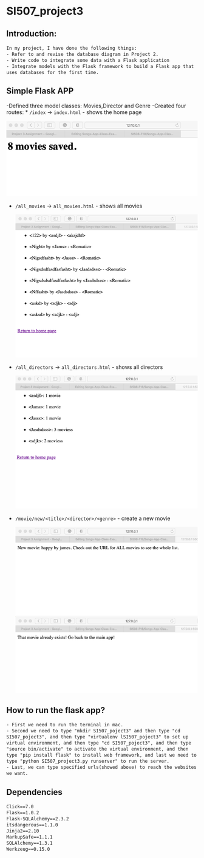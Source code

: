 # SI507_project3
## Introduction: 
    In my project, I have done the following things:
    - Refer to and revise the database diagram in Project 2.
    - Write code to integrate some data with a Flask application
    - Integrate models with the Flask framework to build a Flask app that uses databases for the first time.
   
   
## Simple Flask APP
   -Defined three model classes: Movies,Director and Genre
   -Created four routes:
    * `/index` -> `index.html` - shows the home page
    
   ![Image text](https://github.com/Lhuangyi/SI507_project3/blob/master/Project_3/images/homepage.png)  
      
      
   * `/all_movies` -> `all_movies.html`  - shows all movies
    
        ![Image text](https://github.com/Lhuangyi/SI507_project3/blob/master/Project_3/images/all_movies.png)  
         
         
   * `/all_directors` -> `all_directors.html`  - shows all directors
    
        ![Image text](https://github.com/Lhuangyi/SI507_project3/blob/master/Project_3/images/all_directors.png)  
         
         
   * `/movie/new/<title>/<director>/<genre>` - create a new movie
    
        ![Image text](https://github.com/Lhuangyi/SI507_project3/blob/master/Project_3/images/save.png)
        ![Image text](https://github.com/Lhuangyi/SI507_project3/blob/master/Project_3/images/saved.png)
     

    
    
## How to run the flask app?
    - First we need to run the terminal in mac.
    - Second we need to type "mkdir SI507_poject3" and then type "cd SI507_poject3", and then type "virtualenv lSI507_poject3" to set up virtual environment, and then type "cd SI507_poject3", and then type "source bin/activate" to activate the virtual environment, and then type "pip install flask" to install web framework, and last we need to type "python SI507_project3.py runserver" to run the server.
    - Last, we can type specified urls(showed above) to reach the websites we want.
  
  
## Dependencies
    Click==7.0
    Flask==1.0.2
    Flask-SQLAlchemy==2.3.2
    itsdangerous==1.1.0
    Jinja2==2.10
    MarkupSafe==1.1.1
    SQLAlchemy==1.3.1
    Werkzeug==0.15.0

